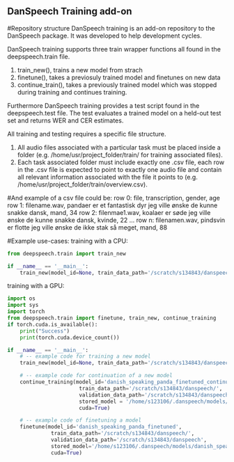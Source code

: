 ## DanSpeech Training add-on
#Repository structure
DanSpeech training is an add-on repository to the DanSpeech package. It was developed to help development cycles.

DanSpeech training supports three train wrapper functions all found in the deepspeech.train file. 

1. train_new(), trains a new model from strach
2. finetune(), takes a previosuly trained model and finetunes on new data
3. continue_train(), takes a previously trained model which was stopped during training and continues training.

Furthermore DanSpeech training provides a test script found in the deepspeech.test file. The test evaluates a trained model on a held-out test set and returns WER and CER estimates.

All training and testing requires a specific file structure.

1. All audio files associated with a particular task must be placed inside a folder (e.g. /home/usr/project_folder/train/ for training associated files).
2. Each task associated folder must include exactly one .csv file, each row in the .csv file is expected to point to exactly one audio file and contain all relevant information associated with the file it points to (e.g. /home/usr/project_folder/train/overview.csv).

#And example of a csv file could be:
row 0: file, transcription, gender, age
row 1: filename.wav, pandaer er et fantastisk dyr jeg ville ønske de kunne snakke dansk, mand, 34
row 2: filenmae1.wav, koalaer er søde jeg ville ønske de kunne snakke dansk, kvinde, 22
...
row n: filenamen.wav, pindsvin er flotte jeg ville ønske de ikke stak så meget, mand, 88

#Example use-cases:
training with a CPU: 
```python
from deepspeech.train import train_new

if __name__ == '__main__':
    train_new(model_id=None, train_data_path='/scratch/s134843/danspeech/', validation_data_path='/scratch/s134843/danspeech/')
```

training with a GPU:
```python
import os
import sys
import torch
from deepspeech.train import finetune, train_new, continue_training
if torch.cuda.is_available():
    print("Success")
    print(torch.cuda.device_count())

if __name__ == '__main__':
    # -- example code for training a new model
    train_new(model_id=None, train_data_path='/scratch/s134843/danspeech/', validation_data_path='/scratch/s134843/danspeech/', cuda=True)

    # -- example code for continuation of a new model
    continue_training(model_id='danish_speaking_panda_finetuned_continued',
                       train_data_path='/scratch/s134843/danspeech/',
                       validation_data_path='/scratch/s134843/danspeech/',
                       stored_model = '/home/s123106/.danspeech/models/danish_speaking_panda_finetuned.pth',
                       cuda=True)

    # -- example code of finetuning a model
    finetune(model_id='danish_speaking_panda_finetuned',
              train_data_path='/scratch/s134843/danspeech/',
              validation_data_path='/scratch/s134843/danspeech',
              stored_model='/home/s123106/.danspeech/models/danish_speaking_panda.pth',
              cuda=True)
```
